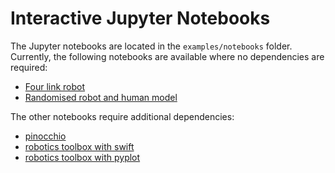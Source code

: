 # Interactive Jupyter Notebooks

The Jupyter notebooks are located in the `examples/notebooks` folder.
Currently, the following notebooks are available where no dependencies are required:
- [Four link robot](four_link.ipynb)
- [Randomised robot and human model](demo_simple.ipynb)


The other notebooks require additional dependencies:
- [pinocchio](pinocchio.ipynb)
- [robotics toolbox with swift](robotics_toolbox_swift.ipynb)
- [robotics toolbox with pyplot](robotics_toolbox_pyplot.ipynb)